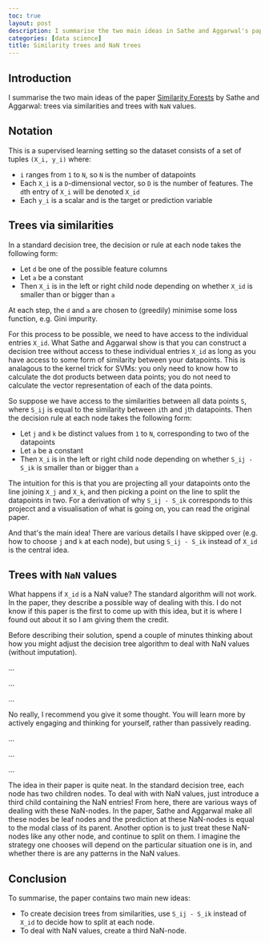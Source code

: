 ```yaml
---
toc: true
layout: post
description: I summarise the two main ideas in Sathe and Aggarwal's paper *Similarity Forests*.
categories: [data science]
title: Similarity trees and NaN trees
---
```


## Introduction
I summarise the two main ideas of the paper [Similarity Forests](http://saketsathe.net/downloads/simforest.pdf) by Sathe and Aggarwal: trees via similarities and trees with `NaN` values.

## Notation
This is a supervised learning setting so the dataset consists of a set of tuples `(X_i, y_i)` where:
* `i` ranges from `1` to `N`, so `N` is the number of datapoints
* Each `X_i` is a `D`-dimensional vector, so `D` is the number of features. The `d`th entry of `X_i` will be denoted `X_id`
* Each `y_i` is a scalar and is the target or prediction variable

## Trees via similarities
In a standard decision tree, the decision or rule at each node takes the following form:
* Let `d` be one of the possible feature columns
* Let `a` be a constant
* Then `X_i` is in the left or right child node depending on whether `X_id` is smaller than or bigger than `a`

At each step, the `d` and `a` are chosen to (greedily) minimise some loss function, e.g. Gini impurity.

For this process to be possible, we need to have access to the individual entries `X_id`. What Sathe and Aggarwal show is that you can construct a decision tree without access to these individual entries `X_id` as long as you have access to some form of similarity between your datapoints. This is analagous to the kernel trick for SVMs: you only need to know how to calculate the dot products between data points; you do not need to calculate the vector representation of each of the data points.

So suppose we have access to the similarities between all data points `S`, where `S_ij` is equal to the similarity between `i`th and `j`th datapoints. Then the decision rule at each node takes the following form:
* Let `j` and `k` be distinct values from `1` to `N`, corresponding to two of the datapoints
* Let `a` be a constant
* Then `X_i` is in the left or right child node depending on whether `S_ij - S_ik` is smaller than or bigger than `a`

The intuition for this is that you are projecting all your datapoints onto the line joining `X_j` and `X_k`, and then picking a point on the line to split the datapoints in two. For a derivation of why `S_ij - S_ik` corresponds to this projecct and a visualisation of what is going on, you can read the original paper.

And that's the main idea! There are various details I have skipped over (e.g. how to choose `j` and `k` at each node), but using `S_ij - S_ik` instead of `X_id` is the central idea.

## Trees with `NaN` values
What happens if `X_id` is a NaN value? The standard algorithm will not work. In the paper, they describe a possible way of dealing with this. I do not know if this paper is the first to come up with this idea, but it is where I found out about it so I am giving them the credit.

Before describing their solution, spend a couple of minutes thinking about how you might adjust the decision tree algorithm to deal with NaN values (without imputation).

...

...

...

No really, I recommend you give it some thought. You will learn more by actively engaging and thinking for yourself, rather than passively reading.

...

...

...

The idea in their paper is quite neat. In the standard decision tree, each node has two children nodes. To deal with with NaN values, just introduce a third child containing the NaN entries! From here, there are various ways of dealing with these NaN-nodes. In the paper, Sathe and Aggarwal make all these nodes be leaf nodes and the prediction at these NaN-nodes is equal to the modal class of its parent. Another option is to just treat these NaN-nodes like any other node, and continue to split on them.  I imagine the strategy one chooses will depend on the particular situation one is in, and whether there is are any patterns in the NaN values.

## Conclusion
To summarise, the paper contains two main new ideas:
* To create decision trees from similarities, use `S_ij - S_ik` instead of `X_id` to decide how to split at each node.
* To deal with NaN values, create a third NaN-node.
